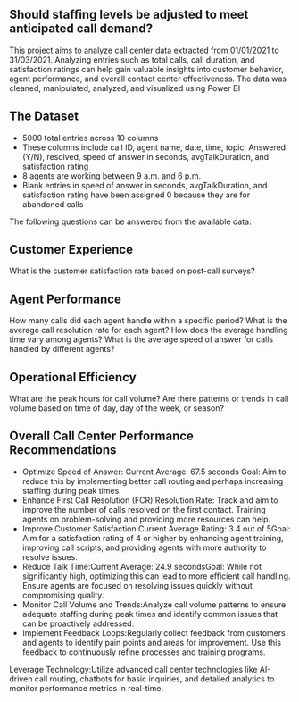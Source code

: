 <H2>Should staffing levels be adjusted to meet anticipated call demand?</H2>
This project aims to analyze call center data extracted from 01/01/2021 to 31/03/2021. Analyzing entries such as total calls, call duration, and satisfaction ratings can help gain valuable insights into customer behavior, agent performance, and overall contact center effectiveness. The data was cleaned, manipulated, analyzed, and visualized using Power BI

<H2>The Dataset</H2>

<ul>
<li>5000 total entries across 10 columns</li>
<li>These columns include call ID, agent name, date, time, topic, Answered (Y/N), resolved, speed of answer in seconds, avgTalkDuration, and satisfaction rating</li>
<li>8 agents are working between 9 a.m. and 6 p.m.</li>
<li>Blank entries in speed of answer in seconds, avgTalkDuration, and satisfaction rating have been assigned 0 because they are for abandoned calls</li> </ul>

The following questions can be answered from the available data:
<H2>Customer Experience </H2> 
What is the customer satisfaction rate based on post-call surveys?

<H2>Agent Performance</H2> 
How many calls did each agent handle within a specific period?
What is the average call resolution rate for each agent?
How does the average handling time vary among agents?
What is the average speed of answer for calls handled by different agents?

<H2>Operational Efficiency</H2>
What are the peak hours for call volume?
Are there patterns or trends in call volume based on time of day, day of the week, or season?




<H2>Overall Call Center Performance Recommendations</H2>
<ul>
<li>Optimize Speed of Answer: Current Average: 67.5 seconds Goal: Aim to reduce this by implementing better call routing and perhaps increasing staffing during peak times.</li> 

<li>Enhance First Call Resolution (FCR):Resolution Rate: Track and aim to improve the number of calls resolved on the first contact. Training agents on problem-solving and providing more resources can help.</li>

<li>Improve Customer Satisfaction:Current Average Rating: 3.4 out of 5Goal: Aim for a satisfaction rating of 4 or higher by enhancing agent training, improving call scripts, and providing agents with more authority to resolve issues.</li>

<li>Reduce Talk Time:Current Average: 24.9 secondsGoal: While not significantly high, optimizing this can lead to more efficient call handling. Ensure agents are focused on resolving issues quickly without compromising quality.</li>

<li>Monitor Call Volume and Trends:Analyze call volume patterns to ensure adequate staffing during peak times and identify common issues that can be proactively addressed.</li>

<li>Implement Feedback Loops:Regularly collect feedback from customers and agents to identify pain points and areas for improvement. Use this feedback to continuously refine processes and training programs.</li>
</ul>

Leverage Technology:Utilize advanced call center technologies like AI-driven call routing, chatbots for basic inquiries, and detailed analytics to monitor performance metrics in real-time.
